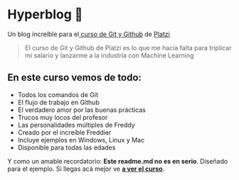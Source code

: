 # Hyperblog 💚
Un blog increíble para el[ curso de Git y Github](https://platzi.com/cursos/git-github/ " curso de Git y Github") de [Platzi](https://platzi.com/ "Platzi")
> El curso de Git y Github de Platzi es lo que me hacía falta para triplicar mi salario y lanzarme a la industria con Machine Learning

## En este curso vemos de todo:
* Todos los comandos de Git
* El flujo de trabajo en Github
* El verdadero amor por las buenas prácticas
* Trucos muy locos del profesor
* Las personalidades múltiples de Freddy
* Creado por el increíble Freddier
* Incluye ejemplos en Windows, Linux y Mac
* Disponible para todas las edades

Y como un amable recordatorio: **Este readme.md no es en serio**.  Diseñado para el ejemplo. Si llegas acá mejor ve [**a ver el curso**](https://platzi.com/cursos/git-github/ "a ver el curso").